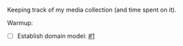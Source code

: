 Keeping track of my media collection (and time spent on it).

Warmup:
  - [ ] Establish domain model: [#1](https://github.com/jacobandresen/munoken/issues/1)
 
